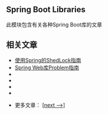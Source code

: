 ## Spring Boot Libraries

此模块包含有关各种Spring Boot库的文章

## 相关文章

+ [使用Spring的ShedLock指南](docs/使用Spring的ShedLock指南.md)
+ [Spring Web库Problem指南](docs/SpringWeb库Problem指南.md)
+ []()
+ []()
+ []()
+ []()

- 更多文章： [[next -->]](../spring-boot-libraries-2/README.md)